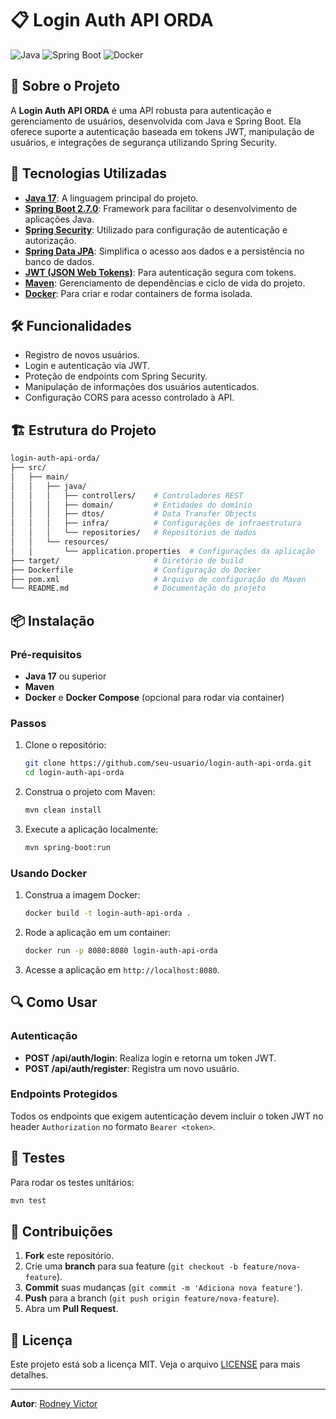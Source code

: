 
# 📋 Login Auth API ORDA

![Java](https://img.shields.io/badge/Java-17-blue)
![Spring Boot](https://img.shields.io/badge/Spring%20Boot-2.7.0-brightgreen)
![Docker](https://img.shields.io/badge/Docker-20.10-blue)

## 📝 Sobre o Projeto

A **Login Auth API ORDA** é uma API robusta para autenticação e gerenciamento de usuários, desenvolvida com Java e Spring Boot. Ela oferece suporte a autenticação baseada em tokens JWT, manipulação de usuários, e integrações de segurança utilizando Spring Security.

## 🚀 Tecnologias Utilizadas

- **[Java 17](https://www.oracle.com/java/technologies/javase-jdk17-downloads.html)**: A linguagem principal do projeto.
- **[Spring Boot 2.7.0](https://spring.io/projects/spring-boot)**: Framework para facilitar o desenvolvimento de aplicações Java.
- **[Spring Security](https://spring.io/projects/spring-security)**: Utilizado para configuração de autenticação e autorização.
- **[Spring Data JPA](https://spring.io/projects/spring-data-jpa)**: Simplifica o acesso aos dados e a persistência no banco de dados.
- **[JWT (JSON Web Tokens)](https://jwt.io/)**: Para autenticação segura com tokens.
- **[Maven](https://maven.apache.org/)**: Gerenciamento de dependências e ciclo de vida do projeto.
- **[Docker](https://www.docker.com/)**: Para criar e rodar containers de forma isolada.

## 🛠️ Funcionalidades

- Registro de novos usuários.
- Login e autenticação via JWT.
- Proteção de endpoints com Spring Security.
- Manipulação de informações dos usuários autenticados.
- Configuração CORS para acesso controlado à API.

## 🏗️ Estrutura do Projeto

```bash
login-auth-api-orda/
├── src/
│   ├── main/
│   │   ├── java/
│   │   │   ├── controllers/    # Controladores REST
│   │   │   ├── domain/         # Entidades do domínio
│   │   │   ├── dtos/           # Data Transfer Objects
│   │   │   ├── infra/          # Configurações de infraestrutura
│   │   │   └── repositories/   # Repositórios de dados
│   │   └── resources/
│   │       └── application.properties  # Configurações da aplicação
├── target/                     # Diretório de build
├── Dockerfile                  # Configuração do Docker
├── pom.xml                     # Arquivo de configuração do Maven
└── README.md                   # Documentação do projeto
```

## 📦 Instalação

### Pré-requisitos

- **Java 17** ou superior
- **Maven**
- **Docker** e **Docker Compose** (opcional para rodar via container)

### Passos

1. Clone o repositório:

   ```bash
   git clone https://github.com/seu-usuario/login-auth-api-orda.git
   cd login-auth-api-orda
   ```

2. Construa o projeto com Maven:

   ```bash
   mvn clean install
   ```

3. Execute a aplicação localmente:

   ```bash
   mvn spring-boot:run
   ```

### Usando Docker

1. Construa a imagem Docker:

   ```bash
   docker build -t login-auth-api-orda .
   ```

2. Rode a aplicação em um container:

   ```bash
   docker run -p 8080:8080 login-auth-api-orda
   ```

3. Acesse a aplicação em `http://localhost:8080`.

## 🔍 Como Usar

### Autenticação

- **POST /api/auth/login**: Realiza login e retorna um token JWT.
- **POST /api/auth/register**: Registra um novo usuário.
  
### Endpoints Protegidos

Todos os endpoints que exigem autenticação devem incluir o token JWT no header `Authorization` no formato `Bearer <token>`.

## 🧪 Testes

Para rodar os testes unitários:

```bash
mvn test
```

## 🤝 Contribuições

1. **Fork** este repositório.
2. Crie uma **branch** para sua feature (`git checkout -b feature/nova-feature`).
3. **Commit** suas mudanças (`git commit -m 'Adiciona nova feature'`).
4. **Push** para a branch (`git push origin feature/nova-feature`).
5. Abra um **Pull Request**.

## 📄 Licença

Este projeto está sob a licença MIT. Veja o arquivo [LICENSE](LICENSE) para mais detalhes.

---

**Autor**: [Rodney Victor](https://github.com/rodneyvictorsoares)
